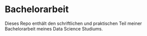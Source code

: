 # Bachelorarbeit

Dieses Repo enthält den schriftlichen und praktischen Teil meiner Bachelorarbeit meines Data Science Studiums.
